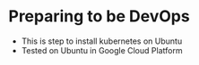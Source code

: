 # Preparing to be DevOps
- This is step to install kubernetes on Ubuntu
- Tested on Ubuntu in Google Cloud Platform
